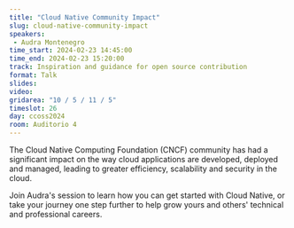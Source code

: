 ```yaml
---
title: "Cloud Native Community Impact"
slug: cloud-native-community-impact
speakers:
 - Audra Montenegro
time_start: 2024-02-23 14:45:00
time_end: 2024-02-23 15:20:00
track: Inspiration and guidance for open source contribution
format: Talk
slides: 
video: 
gridarea: "10 / 5 / 11 / 5"
timeslot: 26
day: ccoss2024
room: Auditorio 4
---
```


The Cloud Native Computing Foundation (CNCF) community has had a significant impact on the way cloud applications are developed, deployed and managed, leading to greater efficiency, scalability and security in the cloud.
 
 
 
 Join Audra's session to learn how you can get started with Cloud Native, or take your journey one step further to help grow yours and others' technical and professional careers.